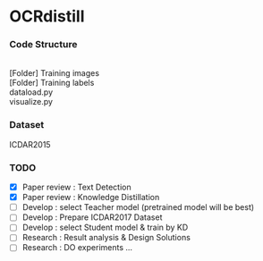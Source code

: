 # OCRdistill


### Code Structure
<br>
[Folder] Training images <br>
[Folder] Training labels <br>
dataload.py <br>
visualize.py

### Dataset
ICDAR2015

### TODO
- [x] Paper review : Text Detection
- [x] Paper review : Knowledge Distillation
- [ ] Develop : select Teacher model (pretrained model will be best)
- [ ] Develop : Prepare ICDAR2017 Dataset
- [ ] Develop : select Student model & train by KD
- [ ] Research : Result analysis & Design Solutions
- [ ] Research : DO experiments ...
